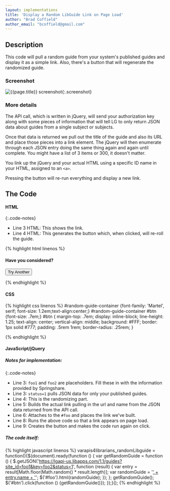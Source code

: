 ```yaml
---
layout: implementations
title: 'Display a Random LibGuide Link on Page Load'
author: "Brad Coffield"
author_email: "bcoffield@gmail.com"
---
```


## Description

This code will pull a random guide from your system's published guides and display it as a simple link. Also, there's a button that will regenerate the randomized guide.

### Screenshot

![{{page.title}} screenshot]({{site.baseurl}}/assets/{{page.title}}-screenshot.jpg){:.screenshot}

### More details

The API call, which is written in jQuery, will send your authorization key along with some pieces of information that will tell LG to only return JSON data about guides from a single subject or subjects.

Once that data is returned we pull out the title of the guide and also its URL and place those pieces into a link element. The jQuery will then enumerate through each JSON entry doing the same thing again and again until complete. You might have a list of 3 items or 300, it doesn't matter.

You link up the jQuery and your actual HTML using a specific ID name in your HTML, assigned to an `<a>`.

Pressing the button will re-run everything and display a new link.

## The Code

#### HTML

{:.code-notes}

* Line 3 HTML: This shows the link.
* Line 4 HTML: This generates the button which, when clicked, will re-roll the guide.

{% highlight html linenos %}

<div id="random-guide-container">
    <h4>Have you considered?</h4>
    <div id="foo"></div>
    <input type="button" id="btn" value="Try Another" />
</div>

{% endhighlight %}

#### CSS

{% highlight css linenos %}
#random-guide-container {font-family: 'Martel', serif; font-size: 1.2em;text-align:center;}
#random-guide-container #btn {font-size: .7em;}
#btn { margin-top: .7em; display: inline-block; line-height: 1.25; text-align: center; vertical-align: middle; background: #FFF; border: 1px solid #777; padding: .5rem 1rem; border-radius: .25rem; }

{% endhighlight %}

#### JavaScript/jQuery

##### Notes for implementation:

{:.code-notes}

* Line 3: `foo1` and `foo2` are placeholders. Fill these in with the information provided by Springshare.
* Line 3: `status=1` pulls JSON data for only your published guides.
* Line 4: This is the randomizing part.
* Line 5: Builds the actual link pulling in the url and name from the JSON data returned from the API call.
* Line 6: Attaches to the `#foo` and places the link we've built.
* Line 8: Runs the above code so that a link appears on page load.
* Line 9: Creates the button and makes the code run again on click.

##### The code itself:

{% highlight javascript linenos %}
varapis4librarians_randomLibguide = function(){$(document).ready(function () {
var getRandomGuide = function () {
$.getJSON('https://lgapi-us.libapps.com/1.1/guides?site_id=foo1&key=foo2&status=1', function (result) {
var entry = result[Math.floor(Math.random() * result.length)];
var randomGuide = '<a href="' + entry.url + '">' + entry.name + '</a>';
$('#foo').html(randomGuide);
}); };
getRandomGuide();
$('#btn').click(function () {getRandomGuide()}); });}();
{% endhighlight %}
